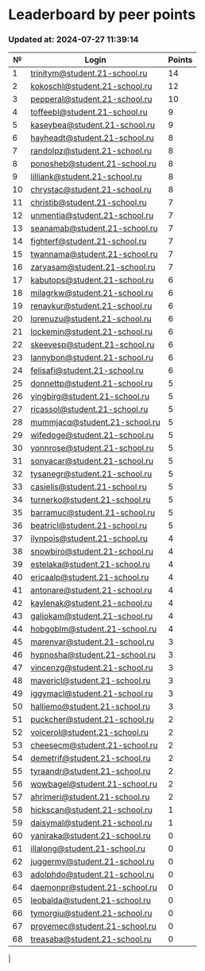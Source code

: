 # Leaderboard by peer points

### Updated at: 2024-07-27 11:39:14

| № | Login | Points |
|---|-------|--------|
|1|trinitym@student.21-school.ru|14|
|2|kokoschl@student.21-school.ru|12|
|3|pepperal@student.21-school.ru|10|
|4|toffeebl@student.21-school.ru|9|
|5|kaseybea@student.21-school.ru|9|
|6|hayheadt@student.21-school.ru|8|
|7|randolpz@student.21-school.ru|8|
|8|ponosheb@student.21-school.ru|8|
|9|lilliank@student.21-school.ru|8|
|10|chrystac@student.21-school.ru|8|
|11|christib@student.21-school.ru|7|
|12|unmentia@student.21-school.ru|7|
|13|seanamab@student.21-school.ru|7|
|14|fighterf@student.21-school.ru|7|
|15|twannama@student.21-school.ru|7|
|16|zaryasam@student.21-school.ru|7|
|17|kabutops@student.21-school.ru|6|
|18|milagrkw@student.21-school.ru|6|
|19|renaykur@student.21-school.ru|6|
|20|lorenuzu@student.21-school.ru|6|
|21|lockemin@student.21-school.ru|6|
|22|skeevesp@student.21-school.ru|6|
|23|lannybon@student.21-school.ru|6|
|24|felisafi@student.21-school.ru|6|
|25|donnettp@student.21-school.ru|5|
|26|yingbirg@student.21-school.ru|5|
|27|ricassol@student.21-school.ru|5|
|28|mummjacq@student.21-school.ru|5|
|29|wifedoge@student.21-school.ru|5|
|30|yonnrose@student.21-school.ru|5|
|31|sonyacar@student.21-school.ru|5|
|32|tysanegr@student.21-school.ru|5|
|33|casielis@student.21-school.ru|5|
|34|turnerko@student.21-school.ru|5|
|35|barramuc@student.21-school.ru|5|
|36|beatricl@student.21-school.ru|5|
|37|ilynpois@student.21-school.ru|4|
|38|snowbiro@student.21-school.ru|4|
|39|estelaka@student.21-school.ru|4|
|40|ericaalp@student.21-school.ru|4|
|41|antonare@student.21-school.ru|4|
|42|kaylenak@student.21-school.ru|4|
|43|galiokam@student.21-school.ru|4|
|44|hobgoblm@student.21-school.ru|4|
|45|marenvar@student.21-school.ru|3|
|46|hypnosha@student.21-school.ru|3|
|47|vincenzg@student.21-school.ru|3|
|48|mavericl@student.21-school.ru|3|
|49|iggymacl@student.21-school.ru|3|
|50|halliemo@student.21-school.ru|3|
|51|puckcher@student.21-school.ru|2|
|52|voicerol@student.21-school.ru|2|
|53|cheesecm@student.21-school.ru|2|
|54|demetrif@student.21-school.ru|2|
|55|tyraandr@student.21-school.ru|2|
|56|wowbagel@student.21-school.ru|2|
|57|ahrimeri@student.21-school.ru|2|
|58|hickscan@student.21-school.ru|1|
|59|daisymal@student.21-school.ru|1|
|60|yaniraka@student.21-school.ru|0|
|61|illalong@student.21-school.ru|0|
|62|juggermy@student.21-school.ru|0|
|63|adolphdo@student.21-school.ru|0|
|64|daemonpr@student.21-school.ru|0|
|65|leobalda@student.21-school.ru|0|
|66|tymorgiu@student.21-school.ru|0|
|67|provemec@student.21-school.ru|0|
|68|treasaba@student.21-school.ru|0|
|
